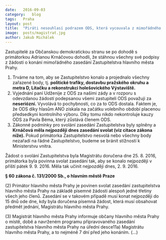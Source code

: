 ```yaml
---
date:	2016-09-03
category:	blog
tags:	Praha
layout:	post
title:	"Piráti nesouhlasí podrazem ODS, která vycouvala z mimořádného Zastupitelstva." 
image:	posts/magistrat.jpg
author:	Jakub Michálek
---
```


Zastupitelé za Občanskou demokratickou stranu se po dohodě s primátorkou Adrianou Krnáčovou dohodli, že stáhnou všechny své podpisy z žádosti o konání mimořádného zasedání Zastupitelstva hlavního města Prahy. 

1. Trváme na tom, aby se Zastupitelstvo konalo a projednalo všechny zařazené body, tj. **politické trafiky, dostavbu pražského okruhu a metra D, Lítačku a rekonstrukci holešovického Výstaviště.**
2. Vyjednání paní Udženije z ODS za našimi zády a v rozporu s odevzdanou žádostí podepsanou všemi zastupiteli ODS považuji za **neseriózní.** Vyvolává to pochybnosti, co za to ODS dostala. Faktem je, že ODS díky hlasům ANO získala na začátku volebního období placenou předsedkyni kontrolního výboru. Díky tomu nikdo nekontroluje kauzy ODS za Pavla Béma, který zůstává členem ODS.
3. Zákonné podmínky pro svolání zasedání Zastupitelstva byly splněny a **Krnáčová měla nejpozději dnes zasedání svolat (viz citace zákona níže).** Pokud primátorka Zastupitelstvo nesvolá nebo všechny body nezařadí na řádné Zastupitelstvo, budeme se bránit stížností k Ministerstvu vnitra. 

Žádost o svolání Zastupitelstva byla Magistrátu doručena dne 25. 8. 2016, primátorka byla povinna svolat zasedání tak, aby se konalo nejpozději v příští pátek 9. 9. 2016. Měla tak učinit nejpozději dnes, 2. 9. 2016. 

**§ 60 zákona č. 131/2000 Sb., o hlavním městě Praze**

(2) Primátor hlavního města Prahy je povinen svolat zasedání zastupitelstva hlavního města Prahy na základě písemné žádosti alespoň jedné třetiny všech jeho členů. Zasedání se v takovém případě musí konat nejpozději do 15 dnů ode dne, kdy byla doručena písemná žádost, která musí obsahovat předmět jednání, Magistrátu hlavního města Prahy.

(3) Magistrát hlavního města Prahy informuje občany hlavního města Prahy o místě, době a navrženém programu připravovaného zasedání zastupitelstva hlavního města Prahy na úřední desce11a) Magistrátu hlavního města Prahy, a to nejméně 7 dní před jeho konáním. (...)
